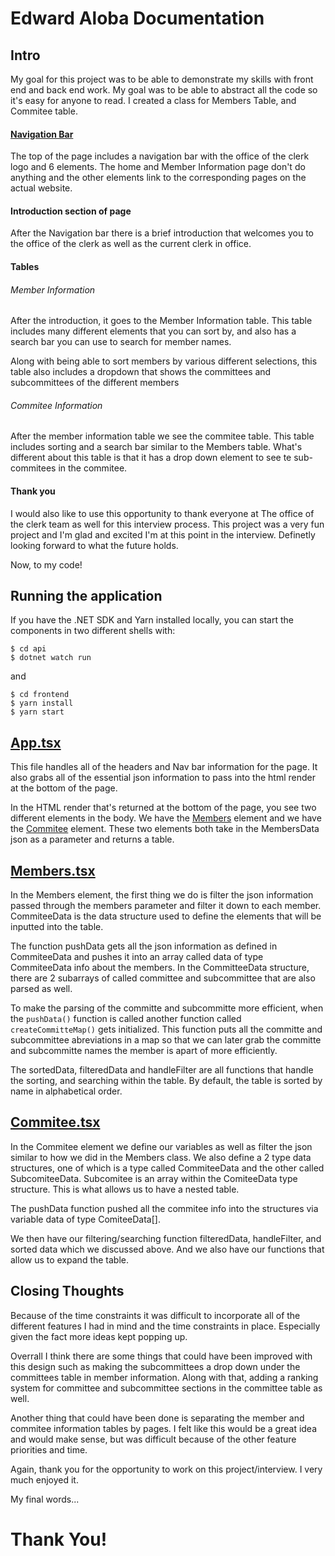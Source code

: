 # Edward Aloba Documentation
## Intro
My goal for this project was to be able to demonstrate my skills with front end and back end work. My goal was to be able to abstract all the code so it's easy for anyone to read. I created a class for Members Table, and Commitee table.


#### [Navigation Bar](frontend/src/compoonents/Nav/Nav.tsx)
The top of the page includes a navigation bar with 
the office of the clerk logo and 6 elements. The home and Member Information page don't do anything and the other elements link to the corresponding pages on the actual website.

#### Introduction section of page
After the Navigation bar there is a brief introduction that welcomes you to the office of the clerk as well as the current clerk in office.

#### Tables

###### Member Information
After the introduction, it goes to the Member Information table. This table includes many different elements that you can sort by, and also has a search bar you can use to search for member names.

Along with being able to sort members by various different selections, this table also includes a dropdown that shows the committees and subcommittees of the different members

###### Commitee Information
After the member information table we see the commitee table. This table includes sorting and a search bar similar to the Members table. What's different about this table is that it has a drop down element to see te sub-commitees in the commitee.

#### Thank you 
I would also like to use this opportunity to thank everyone at The office of the clerk team as well for this interview process. This project was a very fun project and I'm glad and excited I'm at this point in the interview. Definetly looking forward to what the future holds.

Now, to my code!

## Running the application

If you have the .NET SDK and Yarn installed locally, you can start the components in two different shells with:

```
$ cd api
$ dotnet watch run
```
and
```
$ cd frontend
$ yarn install
$ yarn start
```

## [App.tsx](frontend)
This file handles all of the headers and Nav bar information for the page. It also grabs all of the essential json information to pass into the html render at the bottom of the page. 

In the HTML render that's returned at the bottom of the page, you see two different elements in the body. We have the [Members](frontend/src/compoonents/Members.tsx) element and we have the [Commitee](frontend/src/compoonents/Commitee.tsx) element. These two elements both take in the MembersData json as a parameter and returns a table.

## [Members.tsx](frontend/src/compoonents/Members.tsx)

In the Members element, the first thing we do is filter the json information passed through the members parameter and filter it down to each member. 
CommiteeData is the data structure used to define the elements that will be inputted into the table.

The function pushData gets all the json information as defined in CommiteeData and pushes it into an array called data of type CommiteeData info about the members. In the CommitteeData structure, there are 2 subarrays of called committee and subcommittee that are also parsed as well. 

To make the parsing of the committe and subcommitte more efficient, when the ```pushData()``` function is called another function called ```createCommitteMap()``` gets initialized. This function puts all the committe and subcommittee abreviations in a map so that we can later grab the committe and subcommitte names the member is apart of more efficiently. 

The sortedData, filteredData and handleFilter are all functions that handle the sorting, and searching within the table. By default, the table is sorted by name in alphabetical order.

## [Commitee.tsx](frontend/src/compoonents/Commitee.tsx)

In the Commitee element we define our variables as well as filter the json similar to how we did in the Members class. We also define a 2 type data structures, one of which is a type called CommiteeData and the other called SubcomiteeData. Subcomitee is an array within the ComiteeData type structure. This is what allows us to have a nested table.

The pushData function pushed all the commitee info into the structures via variable data of type ComiteeData[].

We then have our filtering/searching function filteredData, handleFilter, and sorted data which we discussed above. And we also have our functions that allow us to expand the table.


## Closing Thoughts
Because of the time constraints it was difficult to incorporate all of the different features I had in mind and the time constraints in place. Especially given the fact more ideas kept popping up.

Overrall I think there are some things that could have been improved with this design such as making the subcommittees a drop down under the committees table in member information. Along with that, adding a ranking system for committee and subcommittee sections in the committee table as well.

Another thing that could have been done is separating the member and commitee information tables by pages. I felt like this would be a great idea and would make sense, but was difficult because of the other feature priorities and time.

Again, thank you for the opportunity to work on this project/interview. I very much enjoyed it.

My final words...

# Thank You!
